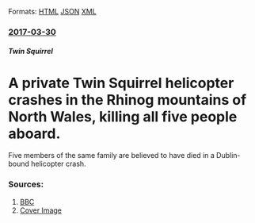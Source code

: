 
Formats: [HTML](/news/2017/03/30/a-private-twin-squirrel-helicopter-crashes-in-the-rhinog-mountains-of-north-wales-killing-all-five-people-aboard.html)  [JSON](/news/2017/03/30/a-private-twin-squirrel-helicopter-crashes-in-the-rhinog-mountains-of-north-wales-killing-all-five-people-aboard.json)  [XML](/news/2017/03/30/a-private-twin-squirrel-helicopter-crashes-in-the-rhinog-mountains-of-north-wales-killing-all-five-people-aboard.xml)  

### [2017-03-30](/news/2017/03/30/index.md)

##### Twin Squirrel
# A private Twin Squirrel helicopter crashes in the Rhinog mountains of North Wales, killing all five people aboard. 

Five members of the same family are believed to have died in a Dublin-bound helicopter crash.


### Sources:

1. [BBC](http://www.bbc.co.uk/news/uk-wales-39445384)
1. [Cover Image](https://ichef.bbci.co.uk/news/1024/cpsprodpb/FDDD/production/_95398946_burke2.jpg)
